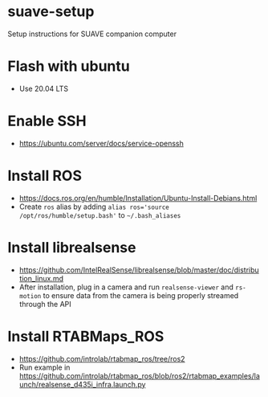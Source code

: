 # suave-setup
Setup instructions for SUAVE companion computer

# Flash with ubuntu
- Use 20.04 LTS

# Enable SSH
- https://ubuntu.com/server/docs/service-openssh

# Install ROS
- https://docs.ros.org/en/humble/Installation/Ubuntu-Install-Debians.html
- Create `ros` alias by adding `alias ros='source /opt/ros/humble/setup.bash'` to `~/.bash_aliases`

# Install librealsense
- https://github.com/IntelRealSense/librealsense/blob/master/doc/distribution_linux.md
- After installation, plug in a camera and run `realsense-viewer` and `rs-motion` to ensure data from the camera is being properly streamed through the API

# Install RTABMaps_ROS
- https://github.com/introlab/rtabmap_ros/tree/ros2
- Run example in https://github.com/introlab/rtabmap_ros/blob/ros2/rtabmap_examples/launch/realsense_d435i_infra.launch.py
